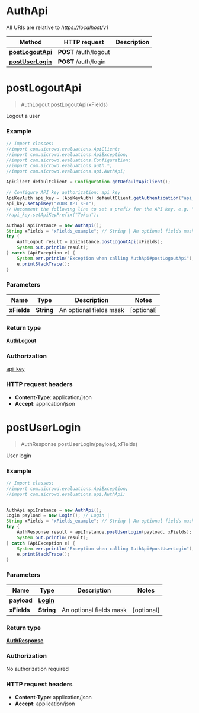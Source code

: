 # AuthApi

All URIs are relative to *https://localhost/v1*

Method | HTTP request | Description
------------- | ------------- | -------------
[**postLogoutApi**](AuthApi.md#postLogoutApi) | **POST** /auth/logout | 
[**postUserLogin**](AuthApi.md#postUserLogin) | **POST** /auth/login | 


<a name="postLogoutApi"></a>
# **postLogoutApi**
> AuthLogout postLogoutApi(xFields)



Logout a user

### Example
```java
// Import classes:
//import com.aicrowd.evaluations.ApiClient;
//import com.aicrowd.evaluations.ApiException;
//import com.aicrowd.evaluations.Configuration;
//import com.aicrowd.evaluations.auth.*;
//import com.aicrowd.evaluations.api.AuthApi;

ApiClient defaultClient = Configuration.getDefaultApiClient();

// Configure API key authorization: api_key
ApiKeyAuth api_key = (ApiKeyAuth) defaultClient.getAuthentication("api_key");
api_key.setApiKey("YOUR API KEY");
// Uncomment the following line to set a prefix for the API key, e.g. "Token" (defaults to null)
//api_key.setApiKeyPrefix("Token");

AuthApi apiInstance = new AuthApi();
String xFields = "xFields_example"; // String | An optional fields mask
try {
    AuthLogout result = apiInstance.postLogoutApi(xFields);
    System.out.println(result);
} catch (ApiException e) {
    System.err.println("Exception when calling AuthApi#postLogoutApi");
    e.printStackTrace();
}
```

### Parameters

Name | Type | Description  | Notes
------------- | ------------- | ------------- | -------------
 **xFields** | **String**| An optional fields mask | [optional]

### Return type

[**AuthLogout**](AuthLogout.md)

### Authorization

[api_key](../README.md#api_key)

### HTTP request headers

 - **Content-Type**: application/json
 - **Accept**: application/json

<a name="postUserLogin"></a>
# **postUserLogin**
> AuthResponse postUserLogin(payload, xFields)



User login

### Example
```java
// Import classes:
//import com.aicrowd.evaluations.ApiException;
//import com.aicrowd.evaluations.api.AuthApi;


AuthApi apiInstance = new AuthApi();
Login payload = new Login(); // Login | 
String xFields = "xFields_example"; // String | An optional fields mask
try {
    AuthResponse result = apiInstance.postUserLogin(payload, xFields);
    System.out.println(result);
} catch (ApiException e) {
    System.err.println("Exception when calling AuthApi#postUserLogin");
    e.printStackTrace();
}
```

### Parameters

Name | Type | Description  | Notes
------------- | ------------- | ------------- | -------------
 **payload** | [**Login**](Login.md)|  |
 **xFields** | **String**| An optional fields mask | [optional]

### Return type

[**AuthResponse**](AuthResponse.md)

### Authorization

No authorization required

### HTTP request headers

 - **Content-Type**: application/json
 - **Accept**: application/json

